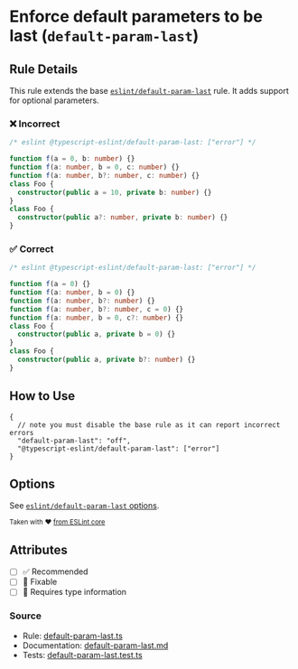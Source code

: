 # Enforce default parameters to be last (`default-param-last`)

## Rule Details

This rule extends the base [`eslint/default-param-last`](https://eslint.org/docs/rules/default-param-last) rule.
It adds support for optional parameters.

<!--tabs-->

### ❌ Incorrect

```ts
/* eslint @typescript-eslint/default-param-last: ["error"] */

function f(a = 0, b: number) {}
function f(a: number, b = 0, c: number) {}
function f(a: number, b?: number, c: number) {}
class Foo {
  constructor(public a = 10, private b: number) {}
}
class Foo {
  constructor(public a?: number, private b: number) {}
}
```

### ✅ Correct

```ts
/* eslint @typescript-eslint/default-param-last: ["error"] */

function f(a = 0) {}
function f(a: number, b = 0) {}
function f(a: number, b?: number) {}
function f(a: number, b?: number, c = 0) {}
function f(a: number, b = 0, c?: number) {}
class Foo {
  constructor(public a, private b = 0) {}
}
class Foo {
  constructor(public a, private b?: number) {}
}
```

## How to Use

```jsonc
{
  // note you must disable the base rule as it can report incorrect errors
  "default-param-last": "off",
  "@typescript-eslint/default-param-last": ["error"]
}
```

## Options

See [`eslint/default-param-last` options](https://eslint.org/docs/rules/default-param-last#options).

<sup>

Taken with ❤️ [from ESLint core](https://github.com/eslint/eslint/blob/main/docs/rules/default-param-last.md)

</sup>

## Attributes

- [ ] ✅ Recommended
- [ ] 🔧 Fixable
- [ ] 💭 Requires type information

### Source

- Rule: [default-param-last.ts](https://github.com/typescript-eslint/typescript-eslint/blob/main/packages/eslint-plugin/src/rules/default-param-last.ts)
- Documentation: [default-param-last.md](https://github.com/typescript-eslint/typescript-eslint/blob/main/packages/eslint-plugin/docs/rules/default-param-last.md)
- Tests: [default-param-last.test.ts](https://github.com/typescript-eslint/typescript-eslint/blob/main/packages/eslint-plugin/tests/rules/default-param-last.test.ts)
